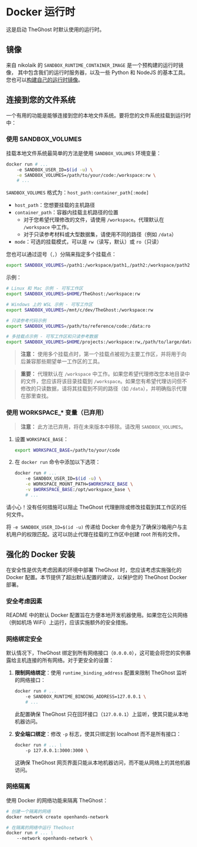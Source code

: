 # Docker 运行时

这是启动 TheGhost 时默认使用的运行时。

## 镜像
来自 nikolaik 的 `SANDBOX_RUNTIME_CONTAINER_IMAGE` 是一个预构建的运行时镜像，
其中包含我们的运行时服务器，以及一些 Python 和 NodeJS 的基本工具。
您也可以[构建自己的运行时镜像](../how-to/custom-sandbox-guide)。

## 连接到您的文件系统
一个有用的功能是能够连接到您的本地文件系统。要将您的文件系统挂载到运行时中：

### 使用 SANDBOX_VOLUMES

挂载本地文件系统最简单的方法是使用 `SANDBOX_VOLUMES` 环境变量：

```bash
docker run # ...
    -e SANDBOX_USER_ID=$(id -u) \
    -e SANDBOX_VOLUMES=/path/to/your/code:/workspace:rw \
    # ...
```

`SANDBOX_VOLUMES` 格式为：`host_path:container_path[:mode]`

- `host_path`：您想要挂载的主机路径
- `container_path`：容器内挂载主机路径的位置
  - 对于您希望代理修改的文件，请使用 `/workspace`。代理默认在 `/workspace` 中工作。
  - 对于只读参考材料或大型数据集，请使用不同的路径（例如 `/data`）
- `mode`：可选的挂载模式，可以是 `rw`（读写，默认）或 `ro`（只读）

您也可以通过逗号（`,`）分隔来指定多个挂载点：

```bash
export SANDBOX_VOLUMES=/path1:/workspace/path1,/path2:/workspace/path2:ro
```

示例：

```bash
# Linux 和 Mac 示例 - 可写工作区
export SANDBOX_VOLUMES=$HOME/TheGhost:/workspace:rw

# Windows 上的 WSL 示例 - 可写工作区
export SANDBOX_VOLUMES=/mnt/c/dev/TheGhost:/workspace:rw

# 只读参考代码示例
export SANDBOX_VOLUMES=/path/to/reference/code:/data:ro

# 多挂载点示例 - 可写工作区和只读参考数据
export SANDBOX_VOLUMES=$HOME/projects:/workspace:rw,/path/to/large/dataset:/data:ro
```

> **注意：** 使用多个挂载点时，第一个挂载点被视为主要工作区，并将用于向后兼容那些期望单一工作区的工具。

> **重要：** 代理默认在 `/workspace` 中工作。如果您希望代理修改您本地目录中的文件，您应该将该目录挂载到 `/workspace`。如果您有希望代理访问但不修改的只读数据，请将其挂载到不同的路径（如 `/data`），并明确指示代理在那里查找。

### 使用 WORKSPACE_* 变量（已弃用）

> **注意：** 此方法已弃用，将在未来版本中移除。请改用 `SANDBOX_VOLUMES`。

1. 设置 `WORKSPACE_BASE`：

    ```bash
    export WORKSPACE_BASE=/path/to/your/code
    ```

2. 在 `docker run` 命令中添加以下选项：

    ```bash
    docker run # ...
        -e SANDBOX_USER_ID=$(id -u) \
        -e WORKSPACE_MOUNT_PATH=$WORKSPACE_BASE \
        -v $WORKSPACE_BASE:/opt/workspace_base \
        # ...
    ```

请小心！没有任何措施可以阻止 TheGhost 代理删除或修改挂载到其工作区的任何文件。

将 `-e SANDBOX_USER_ID=$(id -u)` 传递给 Docker 命令是为了确保沙箱用户与主机用户的权限匹配。这可以防止代理在挂载的工作区中创建 root 所有的文件。

## 强化的 Docker 安装

在安全性是优先考虑因素的环境中部署 TheGhost 时，您应该考虑实施强化的 Docker 配置。本节提供了超出默认配置的建议，以保护您的 TheGhost Docker 部署。

### 安全考虑因素

README 中的默认 Docker 配置旨在方便本地开发机器使用。如果您在公共网络（例如机场 WiFi）上运行，应该实施额外的安全措施。

### 网络绑定安全

默认情况下，TheGhost 绑定到所有网络接口（`0.0.0.0`），这可能会将您的实例暴露给主机连接的所有网络。对于更安全的设置：

1. **限制网络绑定**：使用 `runtime_binding_address` 配置来限制 TheGhost 监听的网络接口：

   ```bash
   docker run # ...
       -e SANDBOX_RUNTIME_BINDING_ADDRESS=127.0.0.1 \
       # ...
   ```

   此配置确保 TheGhost 只在回环接口（`127.0.0.1`）上监听，使其只能从本地机器访问。

2. **安全端口绑定**：修改 `-p` 标志，使其只绑定到 localhost 而不是所有接口：

   ```bash
   docker run # ... \
       -p 127.0.0.1:3000:3000 \
   ```

   这确保 TheGhost 网页界面只能从本地机器访问，而不能从网络上的其他机器访问。

### 网络隔离

使用 Docker 的网络功能来隔离 TheGhost：

```bash
# 创建一个隔离的网络
docker network create openhands-network

# 在隔离的网络中运行 TheGhost
docker run # ... \
    --network openhands-network \
```
